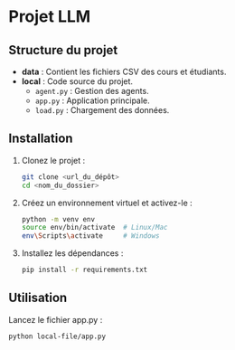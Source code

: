 # Projet LLM

## Structure du projet
- **data** : Contient les fichiers CSV des cours et étudiants.
- **local** : Code source du projet.
  - `agent.py` : Gestion des agents.
  - `app.py` : Application principale.
  - `load.py` : Chargement des données.

## Installation
1. Clonez le projet :
   ```bash
   git clone <url_du_dépôt>
   cd <nom_du_dossier>

2. Créez un environnement virtuel et activez-le :
    ```bash
    python -m venv env
    source env/bin/activate  # Linux/Mac
    env\Scripts\activate     # Windows

3. Installez les dépendances :
    ```bash
    pip install -r requirements.txt


## Utilisation

Lancez le fichier app.py :
    
    python local-file/app.py



